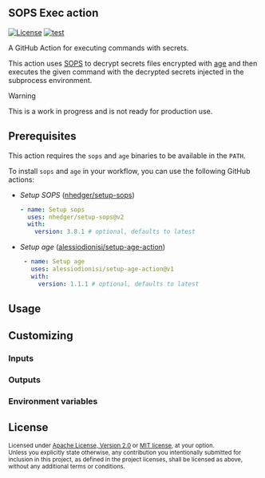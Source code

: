 SOPS Exec action
----------------

[![License](https://img.shields.io/badge/License-MIT%20OR%20Apache%202.0-blue.svg)](#license)
[![test](https://github.com/LNSD/sops-exec-action/actions/workflows/test.yaml/badge.svg)](https://github.com/LNSD/sops-exec-action/actions/workflows/test.yaml)

A GitHub Action for executing commands with secrets.

This action uses [SOPS](https://getsops.io/) to decrypt secrets files encrypted with [age](https://age-encryption.org/)
and then executes the given command with the decrypted secrets injected in the subprocess environment.

> [!Warning]
> This is a work in progress and is not ready for production use.

## Prerequisites

This action requires the `sops` and `age` binaries to be available in the `PATH`.

To install `sops` and `age` in your workflow, you can use the following GitHub actions:

- _Setup SOPS_ ([nhedger/setup-sops](https://github.com/marketplace/actions/setup-sops))

  ```yaml
  - name: Setup sops
    uses: nhedger/setup-sops@v2
    with:
      version: 3.8.1 # optional, defaults to latest
  ```

- _Setup age_ ([alessiodionisi/setup-age-action](https://github.com/marketplace/actions/setup-age))

   ```yaml
    - name: Setup age
      uses: alessiodionisi/setup-age-action@v1
      with:
        version: 1.1.1 # optional, defaults to latest
    ```

## Usage

<!-- TODO: Add usage examples -->

## Customizing

### Inputs

<!-- TODO: Add inputs documentation -->

### Outputs

<!-- TODO: Add outputs documentation -->

### Environment variables

<!-- TODO: Add environment variables documentation -->

## License

<sup>
Licensed under <a href="LICENSE-APACHE">Apache License, Version 2.0</a> or <a href="LICENSE-MIT">MIT license</a>, at your option.
</sup>

<br>

<sub>
Unless you explicitly state otherwise, any contribution you intentionally submitted for inclusion in this project,
as defined in the project licenses, shall be licensed as above, without any additional terms or conditions.
</sub>
